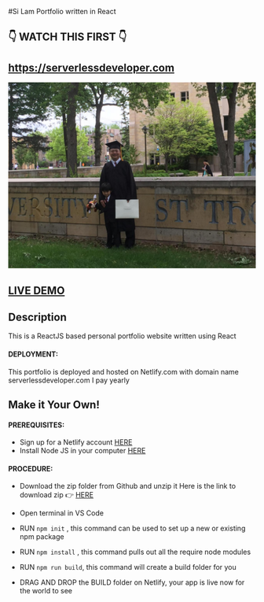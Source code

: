 #Si Lam Portfolio written in React      

## 👇 WATCH THIS FIRST 👇
## https://serverlessdeveloper.com

![ReactJS Resume Website Template](header-background.jpeg?raw=true "ReactJS Resume Website Template")

## <a href="https://serverlessdeveloper.com/">LIVE DEMO</a>

## Description
This is a ReactJS based personal portfolio website written using React

#### DEPLOYMENT:
This portfolio is deployed and hosted on Netlify.com 
with domain name serverlessdeveloper.com I pay yearly

## Make it Your Own!
#### PREREQUISITES:
- Sign up for a Netlify account <a href='https://www.netlify.com'>HERE</a>
- Install Node JS in your computer <a href='https://nodejs.org/en/'>HERE</a>

#### PROCEDURE:
- Download the zip folder from Github and unzip it
Here is the link to download zip 👉
<a href='https://github.com/silam/react_portfolio'>HERE</a>

- Open terminal in VS Code
- RUN <code>npm init</code> , this command can be used to set up a new or existing npm package
- RUN <code>npm install</code> , this command pulls out all the require node modules
- RUN <code>npm run build</code>, this command will create a build folder for you
- DRAG AND DROP the BUILD folder on Netlify, your app is live now for the world to see



